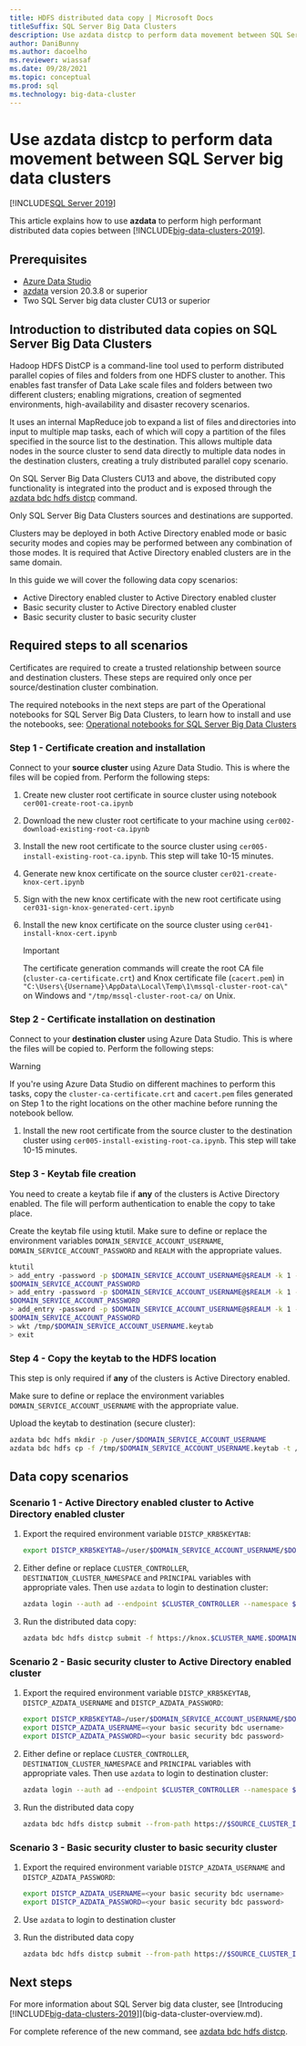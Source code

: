 ```yaml
---
title: HDFS distributed data copy | Microsoft Docs
titleSuffix: SQL Server Big Data Clusters
description: Use azdata distcp to perform data movement between SQL Server big data clusters.
author: DaniBunny
ms.author: dacoelho
ms.reviewer: wiassaf
ms.date: 09/28/2021
ms.topic: conceptual
ms.prod: sql
ms.technology: big-data-cluster
---
```


# Use azdata distcp to perform data movement between SQL Server big data clusters

[!INCLUDE[SQL Server 2019](../includes/applies-to-version/sqlserver2019.md)]

This article explains how to use **azdata** to perform high performant distributed data copies between [!INCLUDE[big-data-clusters-2019](../includes/ssbigdataclusters-ver15.md)].

## <a id="prereqs"></a> Prerequisites

- [Azure Data Studio](deploy-big-data-tools.md)
- [azdata](deploy-big-data-tools.md) version 20.3.8 or superior
- Two SQL Server big data cluster CU13 or superior

## Introduction to distributed data copies on SQL Server Big Data Clusters

Hadoop HDFS DistCP is a command-line tool used to perform distributed parallel copies of files and folders from one HDFS cluster to another. This enables fast transfer of Data Lake scale files and folders between two different clusters; enabling migrations, creation of segmented environments, high-availability and disaster recovery scenarios.

It uses an internal MapReduce job to expand a list of files and directories into input to multiple map tasks, each of which will copy a partition of the files specified in the source list to the destination. This allows multiple data nodes in the source cluster to send data directly to multiple data nodes in the destination clusters, creating a truly distributed parallel copy scenario.

On SQL Server Big Data Clusters CU13 and above, the distributed copy functionality is integrated into the product and is exposed through the [azdata bdc hdfs distcp](../azdata/reference/reference-azdata-bdc-hdfs.md) command.

Only SQL Server Big Data Clusters sources and destinations are supported.

Clusters may be deployed in both Active Directory enabled mode or basic security modes and copies may be performed between any combination of those modes. It is required that Active Directory enabled clusters are in the same domain.

In this guide we will cover the following data copy scenarios:

- Active Directory enabled cluster to Active Directory enabled cluster
- Basic security cluster to Active Directory enabled cluster
- Basic security cluster to basic security cluster

## Required steps to all scenarios

Certificates are required to create a trusted relationship between source and destination clusters. These steps are required only once per source/destination cluster combination.

The required notebooks in the next steps are part of the Operational notebooks for SQL Server Big Data Clusters, to learn how to install and use the notebooks, see: [Operational notebooks for SQL Server Big Data Clusters](cluster-manage-notebooks.md)

### Step 1 - Certificate creation and installation

Connect to your __source cluster__ using Azure Data Studio. This is where the files will be copied from. Perform the following steps:

1. Create new cluster root certificate in source cluster using notebook ``cer001-create-root-ca.ipynb``
1. Download the new cluster root certificate to your machine using ``cer002-download-existing-root-ca.ipynb``
1. Install the new root certificate to the source cluster using ``cer005-install-existing-root-ca.ipynb``. This step will take 10-15 minutes.
1. Generate new knox certificate on the source cluster ``cer021-create-knox-cert.ipynb``
1. Sign with the new knox certificate with the new root certificate using ``cer031-sign-knox-generated-cert.ipynb``
1. Install the new knox certificate on the source cluster using  ``cer041-install-knox-cert.ipynb``

   > [!IMPORTANT]
   > The certificate generation commands will create the root CA file (``cluster-ca-certificate.crt``) and Knox certificate file (``cacert.pem``) in
   > ``"C:\Users\{Username}\AppData\Local\Temp\1\mssql-cluster-root-ca\"`` on Windows and 
   > ``"/tmp/mssql-cluster-root-ca/`` on Unix.

### Step 2 - Certificate installation on destination

Connect to your __destination cluster__ using Azure Data Studio. This is where the files will be copied to.
Perform the following steps:

   > [!WARNING]
   > If you're using Azure Data Studio on different machines to perform this tasks, copy the ``cluster-ca-certificate.crt`` and ``cacert.pem`` files generated on Step 1 to the right locations on the other machine before running the notebook bellow.

1. Install the new root certificate from the source cluster to the destination cluster using ``cer005-install-existing-root-ca.ipynb``. This step will take 10-15 minutes.

### Step 3 - Keytab file creation

You need to create a keytab file if __any__ of the clusters is Active Directory enabled. The file will perform authentication to enable the copy to take place.

Create the keytab file using ktutil. Make sure to define or replace the environment variables ``DOMAIN_SERVICE_ACCOUNT_USERNAME``, ``DOMAIN_SERVICE_ACCOUNT_PASSWORD`` and ``REALM`` with the appropriate values.

```bash
ktutil
> add_entry -password -p $DOMAIN_SERVICE_ACCOUNT_USERNAME@$REALM -k 1 -e arcfour-hmac-md5
$DOMAIN_SERVICE_ACCOUNT_PASSWORD
> add_entry -password -p $DOMAIN_SERVICE_ACCOUNT_USERNAME@$REALM -k 1 -e aes256-cts
$DOMAIN_SERVICE_ACCOUNT_PASSWORD
> add_entry -password -p $DOMAIN_SERVICE_ACCOUNT_USERNAME@$REALM -k 1 -e aes256-cts-hmac-sha1-96
$DOMAIN_SERVICE_ACCOUNT_PASSWORD
> wkt /tmp/$DOMAIN_SERVICE_ACCOUNT_USERNAME.keytab
> exit
```

### Step 4 - Copy the keytab to the HDFS location

This step is only required if __any__ of the clusters is Active Directory enabled.

Make sure to define or replace the environment variables ``DOMAIN_SERVICE_ACCOUNT_USERNAME`` with the appropriate value.

Upload the keytab to destination (secure cluster):

```bash
azdata bdc hdfs mkdir -p /user/$DOMAIN_SERVICE_ACCOUNT_USERNAME
azdata bdc hdfs cp -f /tmp/$DOMAIN_SERVICE_ACCOUNT_USERNAME.keytab -t /user/$DOMAIN_SERVICE_ACCOUNT_USERNAME/$DOMAIN_SERVICE_ACCOUNT_USERNAME.keytab
```

## Data copy scenarios

### Scenario 1 - Active Directory enabled cluster to Active Directory enabled cluster

1. Export the required environment variable ``DISTCP_KRB5KEYTAB``:

    ```bash
    export DISTCP_KRB5KEYTAB=/user/$DOMAIN_SERVICE_ACCOUNT_USERNAME/$DOMAIN_SERVICE_ACCOUNT_USERNAME.keytab
    ```

2. Either define or replace ``CLUSTER_CONTROLLER``, ``DESTINATION_CLUSTER_NAMESPACE`` and ``PRINCIPAL`` variables with appropriate vales. Then use ``azdata`` to login to destination cluster:

    ```bash
    azdata login --auth ad --endpoint $CLUSTER_CONTROLLER --namespace $DESTINATION_CLUSTER_NAMESPACE --principal $PRINCIPAL
    ```

3. Run the distributed data copy:

    ```bash
    azdata bdc hdfs distcp submit -f https://knox.$CLUSTER_NAME.$DOMAIN:30443/file.txt -t  /file.txt
    ```

### Scenario 2 - Basic security cluster to Active Directory enabled cluster

1. Export the required environment variable ``DISTCP_KRB5KEYTAB``, ``DISTCP_AZDATA_USERNAME`` and ``DISTCP_AZDATA_PASSWORD``:

    ```bash
    export DISTCP_KRB5KEYTAB=/user/$DOMAIN_SERVICE_ACCOUNT_USERNAME/$DOMAIN_SERVICE_ACCOUNT_USERNAME.keytab
    export DISTCP_AZDATA_USERNAME=<your basic security bdc username> 
    export DISTCP_AZDATA_PASSWORD=<your basic security bdc password>
    ```

2. Either define or replace ``CLUSTER_CONTROLLER``, ``DESTINATION_CLUSTER_NAMESPACE`` and ``PRINCIPAL`` variables with appropriate vales. Then use ``azdata`` to login to destination cluster:

    ```bash
    azdata login --auth ad --endpoint $CLUSTER_CONTROLLER --namespace $DESTINATION_CLUSTER_NAMESPACE --principal $PRINCIPAL
    ```

3. Run the distributed data copy

    ```bash
    azdata bdc hdfs distcp submit --from-path https://$SOURCE_CLUSTER_IP:30443/file.txt --to-path /file.txt
    ```

### Scenario 3 - Basic security cluster to basic security cluster

1. Export the required environment variable ``DISTCP_AZDATA_USERNAME`` and ``DISTCP_AZDATA_PASSWORD``:

    ```bash
    export DISTCP_AZDATA_USERNAME=<your basic security bdc username> 
    export DISTCP_AZDATA_PASSWORD=<your basic security bdc password>
    ```

2. Use ``azdata`` to login to destination cluster

3. Run the distributed data copy

    ```bash
    azdata bdc hdfs distcp submit --from-path https://$SOURCE_CLUSTER_IP:30443/file.txt --to-path /file.txt
    ```

## Next steps

For more information about SQL Server big data cluster, see [Introducing [!INCLUDE[big-data-clusters-2019](../includes/ssbigdataclusters-ss-nover.md)]](big-data-cluster-overview.md).

For complete reference of the new command, see [azdata bdc hdfs distcp](../azdata/reference/reference-azdata-bdc-hdfs.md).
